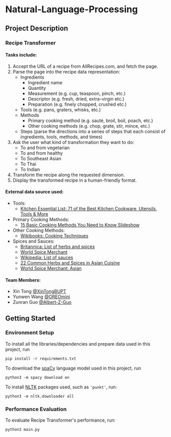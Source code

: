 # Natural-Language-Processing

## Project Description
### Recipe Transformer
#### Tasks include:
1. Accept the URL of a recipe from AllRecipes.com, and fetch the page.
2. Parse the page into the recipe data representation:
   - Ingredients
     - Ingredient name
     - Quantity
     - Measurement (e.g. cup, teaspoon, pinch, etc.)
     - Descriptor (e.g. fresh, dried, extra-virgin etc.)
     - Preparation (e.g. finely chopped, crushed etc.)
   - Tools (e.g. pans, graters, whisks, etc.)
   - Methods
     - Primary cooking method (e.g. sauté, broil, boil, poach, etc.)
     - Other cooking methods (e.g. chop, grate, stir, mince, etc.)
   - Steps (parse the directions into a series of steps that each consist of ingredients, tools, methods, and times)
3. Ask the user what kind of transformation they want to do:
   - To and from vegetarian
   - To and from healthy
   - To Southeast Asian
   - To Thai
   - To Indian
4. Transform the recipe along the requested dimension.
5. Display the transformed recipe in a human-friendly format.

#### External data source used:
* Tools:
  - [Kitchen Essential List: 71 of the Best Kitchen Cookware, Utensils, Tools & More](https://www.mealime.com/kitchen-essentials-list)
* Primary Cooking Methods:
  - [15 Basic Cooking Methods You Need to Know Slideshow](https://www.thedailymeal.com/cook/15-basic-cooking-methods-you-need-know-slideshow/slide-13)
* Other Cooking Methods:
  - [Wikibooks: Cooking Techniques](https://en.wikibooks.org/wiki/Cookbook:Cooking_Techniques)
* Spices and Sauces:
  - [Britannica: List of herbs and spices](https://www.britannica.com/topic/list-of-herbs-and-spices-2024392)
  - [World Spice Merchant](https://www.worldspice.com/spices)
  - [Wikipedia: List of sauces](https://en.wikipedia.org/wiki/List_of_sauces)
  - [22 Common Herbs and Spices in Asian Cuisine](https://delishably.com/spices-seasonings/Herbs-and-Spices-in-Asian-Cooking)
  - [World Spice Merchant: Asian](https://www.worldspice.com/spices/spices-asia)

#### Team Members:
- Xin Tong [@XinTongBUPT](https://github.com/XinTongBUPT)
- Yunwen Wang [@OREOmini](https://github.com/OREOmini)
- Zunran Guo [@Albert-Z-Guo](https://github.com/Albert-Z-Guo) 


## Getting Started
### Environment Setup
To install all the libraries/dependencies and prepare data used in this project, run
```
pip install -r requirements.txt
```
To download the [spaCy](https://spacy.io/) language model used in this project, run
```
python3 -m spacy download en
```
To install [NLTK](http://www.nltk.org/index.html) packages used, such as `'punkt'`, run:
```
python3 -m nltk.downloader all
```
### Performance Evaluation
To evaluate Recipe Transformer's performance, run:
```
python3 main.py
```
